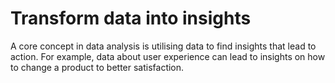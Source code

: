 # Transform data into insights

A core concept in data analysis is utilising data to find insights that lead to action. For example, data about user experience can lead to insights on how to change a product to better satisfaction. 

